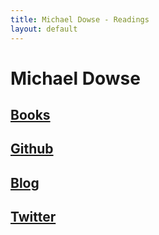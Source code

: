 ```yaml
---
title: Michael Dowse - Readings
layout: default
---
```


# Michael Dowse

## [Books](/books)
## [Github](http://github.com/michaeldowse)
## [Blog](http://michaeldowse.name)
## [Twitter](http://twitter.com/michaeldowse)